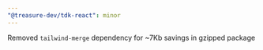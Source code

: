 ```yaml
---
"@treasure-dev/tdk-react": minor
---
```


Removed `tailwind-merge` dependency for ~7Kb savings in gzipped package
